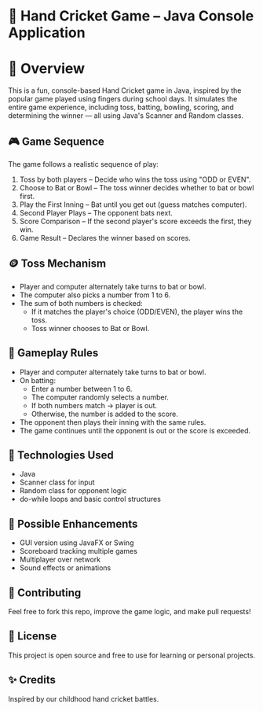 # 🏏 Hand Cricket Game – Java Console Application
# 📜 Overview
This is a fun, console-based Hand Cricket game in Java, inspired by the popular game played using fingers during school days. It simulates the entire game experience, including toss, batting, bowling, scoring, and determining the winner — all using Java's Scanner and Random classes.

## 🎮 Game Sequence
The game follows a realistic sequence of play:
1. Toss by both players – Decide who wins the toss using "ODD or EVEN".
2. Choose to Bat or Bowl – The toss winner decides whether to bat or bowl first.
3. Play the First Inning – Bat until you get out (guess matches computer).
4. Second Player Plays – The opponent bats next.
5. Score Comparison – If the second player's score exceeds the first, they win.
6. Game Result – Declares the winner based on scores.

## 🪙 Toss Mechanism
- Player and computer alternately take turns to bat or bowl.
- The computer also picks a number from 1 to 6.
- The sum of both numbers is checked:
    - If it matches the player's choice (ODD/EVEN), the player wins the toss.
    - Toss winner chooses to Bat or Bowl.

## 🏏 Gameplay Rules
- Player and computer alternately take turns to bat or bowl.
- On batting:
    - Enter a number between 1 to 6.
    - The computer randomly selects a number.
    - If both numbers match → player is out.
    - Otherwise, the number is added to the score.
- The opponent then plays their inning with the same rules.
- The game continues until the opponent is out or the score is exceeded.

## 🔧 Technologies Used
- Java
- Scanner class for input
- Random class for opponent logic
- do-while loops and basic control structures

## 🧠 Possible Enhancements
- GUI version using JavaFX or Swing
- Scoreboard tracking multiple games
- Multiplayer over network
- Sound effects or animations

## 🤝 Contributing
Feel free to fork this repo, improve the game logic, and make pull requests!

## 📄 License
This project is open source and free to use for learning or personal projects.

## ✨ Credits
Inspired by our childhood hand cricket battles.




